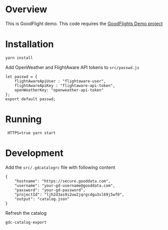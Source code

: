 # Overview

This is GoodFlight demo. This code requires the 
[GoodFlights Demo project](https://secure.gooddata.com/gdc/projects/ljh2d3as9i2uw2jqrgcdgu3sl69j5wf0)

# Installation

```$bash
yarn install
```
Add OpenWeather and FlightAware API tokens to ```src/passwd.js```
```$javascript
let passwd = {
    flightAwareApiUser : "flightaware-user",
    flightAwareApiKey : "flightaware-api-token",
    openWeatherKey: "openweather-api-token"
};
export default passwd;
```

# Running

```$bash
 HTTPS=true yarn start
```

# Development

Add the ```src/.gdcatalogrc``` file with following content

```$json
{
    "hostname": "https://secure.gooddata.com",
    "username": "your-gd-username@gooddata.com",
    "password": "your-gd-password",
    "projectId": "ljh2d3as9i2uw2jqrgcdgu3sl69j5wf0",
    "output": "catalog.json"
}
```

Refresh the catalog 

```$bash
gdc-catalog-export
```
